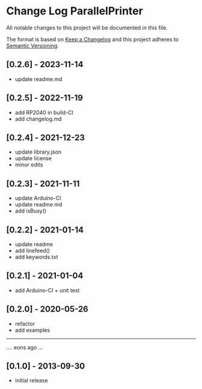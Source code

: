 # Change Log ParallelPrinter

All notable changes to this project will be documented in this file.

The format is based on [Keep a Changelog](http://keepachangelog.com/)
and this project adheres to [Semantic Versioning](http://semver.org/).


## [0.2.6] - 2023-11-14
- update readme.md


## [0.2.5] - 2022-11-19
- add RP2040 in build-CI
- add changelog.md

## [0.2.4] - 2021-12-23
- update library.json
- update license
- minor edits

## [0.2.3] - 2021-11-11
- update Arduino-CI
- update readme.md
- add isBusy()

## [0.2.2] - 2021-01-14
- update readme
- add linefeed()
- add keywords.txt

## [0.2.1] - 2021-01-04
- add Arduino-CI + unit test

## [0.2.0] - 2020-05-26
- refactor
- add examples

----

.... eons ago ...

## [0.1.0] - 2013-09-30
- initial release


